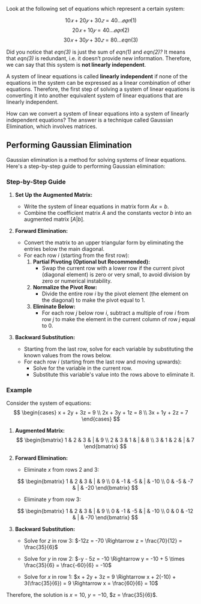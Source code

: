 Look at the following set of equations which represent a certain system:

$$10𝑥+20𝑦+30𝑧=40…𝑒𝑞𝑛(1)$$
$$20𝑥+10𝑦=40…𝑒𝑞𝑛(2)$$
$$30𝑥+30𝑦+30𝑧=80… eqn (3)$$

Did you notice that _eqn(3)_ is just the sum of _eqn(1)_ and _eqn(2)?_ It means that _eqn(3)_ is redundant, i.e. it doesn’t provide new information. Therefore, we can say that this system is **not linearly independent**.

A system of linear equations is called **linearly independent** if none of the equations in the system can be expressed as a linear combination of other equations. Therefore, the first step of solving a system of linear equations is converting it into another equivalent system of linear equations that are linearly independent.

How can we convert a system of linear equations into a system of linearly independent equations? The answer is a technique called Gaussian Elimination, which involves matrices.

## Performing Gaussian Elimination

Gaussian elimination is a method for solving systems of linear equations. Here's a step-by-step guide to performing Gaussian elimination:

### Step-by-Step Guide

1. **Set Up the Augmented Matrix:**
   - Write the system of linear equations in matrix form $Ax = b$.
   - Combine the coefficient matrix $A$ and the constants vector $b$ into an augmented matrix $[A|b]$.

2. **Forward Elimination:**
   - Convert the matrix to an upper triangular form by eliminating the entries below the main diagonal.
   - For each row $i$ (starting from the first row):
     1. **Partial Pivoting (Optional but Recommended):**
        - Swap the current row with a lower row if the current pivot (diagonal element) is zero or very small, to avoid division by zero or numerical instability.
     2. **Normalize the Pivot Row:**
        - Divide the entire row $i$ by the pivot element (the element on the diagonal) to make the pivot equal to 1.
     3. **Eliminate Below:**
        - For each row $j$ below row $i$, subtract a multiple of row $i$ from row $j$ to make the element in the current column of row $j$ equal to 0.

3. **Backward Substitution:**
   - Starting from the last row, solve for each variable by substituting the known values from the rows below.
   - For each row $i$ (starting from the last row and moving upwards):
     - Solve for the variable in the current row.
     - Substitute this variable's value into the rows above to eliminate it.

### Example

Consider the system of equations:
$$ \begin{cases} 
x + 2y + 3z = 9 \\
2x + 3y + 1z = 8 \\
3x + 1y + 2z = 7 
\end{cases} $$

1. **Augmented Matrix:**
$$ \begin{bmatrix}
1 & 2 & 3 & | & 9 \\
2 & 3 & 1 & | & 8 \\
3 & 1 & 2 & | & 7
\end{bmatrix} $$

2. **Forward Elimination:**

   - Eliminate $x$ from rows 2 and 3:

   $$
   \begin{bmatrix}
   1 & 2 & 3 & | & 9 \\
   0 & -1 & -5 & | & -10 \\
   0 & -5 & -7 & | & -20
   \end{bmatrix}
   $$

   - Eliminate $y$ from row 3:

   $$
   \begin{bmatrix}
   1 & 2 & 3 & | & 9 \\
   0 & -1 & -5 & | & -10 \\
   0 & 0 & -12 & | & -70
   \end{bmatrix}
   $$

3. **Backward Substitution:**

   - Solve for $z$ in row 3: $-12z = -70 \Rightarrow z = \frac{70}{12} = \frac{35}{6}$

   - Solve for $y$ in row 2: $-y - 5z = -10 \Rightarrow y = -10 + 5 \times \frac{35}{6} = \frac{-60}{6} = -10$

   - Solve for $x$ in row 1: $x + 2y + 3z = 9 \Rightarrow x + 2(-10) + 3(\frac{35}{6}) = 9 \Rightarrow x = \frac{60}{6} = 10$

Therefore, the solution is $x = 10$, $y = -10$, $z = \frac{35}{6}$.